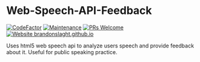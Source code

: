 # Web-Speech-API-Feedback

[![CodeFactor](https://www.codefactor.io/repository/github/brandonslaght/web-speech-api-feedback/badge)](https://www.codefactor.io/repository/github/brandonslaght/web-speech-api-feedback)
[![Maintenance](https://img.shields.io/badge/Maintained%3F-yes-green.svg)](https://github.com/BrandonSlaght/Web-Speech-API-Feedback/graphs/commit-activity)
[![PRs Welcome](https://img.shields.io/badge/PRs%3F-welcome-green.svg)](https://github.com/BrandonSlaght/Web-Speech-API-Feedback/blob/master/.github/contributing.md)
[![Website brandonslaght.github.io](https://img.shields.io/website-up-down-green-red/http/brandonslaght.github.io/Web-Speech-API-Feedback.svg)](http://brandonslaght.github.io/Web-Speech-API-Feedback/)

Uses html5 web speech api to analyze users speech and provide feedback about it.  Useful for public speaking practice.
